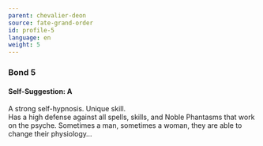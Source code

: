 ```yaml
---
parent: chevalier-deon
source: fate-grand-order
id: profile-5
language: en
weight: 5
---
```


### Bond 5

#### Self-Suggestion: A

A strong self-hypnosis. Unique skill.  
Has a high defense against all spells, skills, and Noble Phantasms that work on the psyche.
Sometimes a man, sometimes a woman, they are able to change their physiology…
